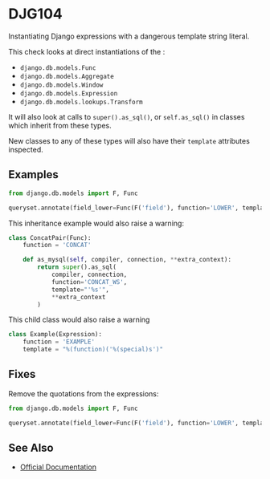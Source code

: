 # DJG104

Instantiating Django expressions with a dangerous template string literal.

This check looks at direct instantiations of the :

- `django.db.models.Func` 
- `django.db.models.Aggregate` 
- `django.db.models.Window`
- `django.db.models.Expression`
- `django.db.models.lookups.Transform`

It will also look at calls to `super().as_sql()`, or `self.as_sql()` in classes which inherit from these types.

New classes to any of these types will also have their `template` attributes inspected.

## Examples

```python
from django.db.models import F, Func

queryset.annotate(field_lower=Func(F('field'), function='LOWER', template="'%(function)s'(%(expressions)s)"))
```

This inheritance example would also raise a warning:

```python
class ConcatPair(Func):
    function = 'CONCAT'

    def as_mysql(self, compiler, connection, **extra_context):
        return super().as_sql(
            compiler, connection,
            function='CONCAT_WS',
            template="'%s'",
            **extra_context
        )
```

This child class would also raise a warning

```python
class Example(Expression):
    function = 'EXAMPLE'
    template = "%(function)('%(special)s')"
```

## Fixes

Remove the quotations from the expressions:

```python
from django.db.models import F, Func

queryset.annotate(field_lower=Func(F('field'), function='LOWER', template="%(function)s(%(expressions)s)"))
```

## See Also

* [Official Documentation](https://docs.djangoproject.com/en/3.0/ref/models/expressions/#avoiding-sql-injection)
